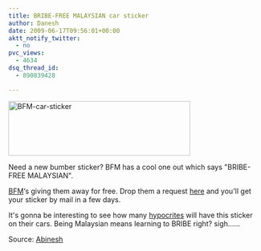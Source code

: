 ```yaml
---
title: BRIBE-FREE MALAYSIAN car sticker
author: Danesh
date: 2009-06-17T09:56:01+00:00
aktt_notify_twitter:
  - no
pvc_views:
  - 4634
dsq_thread_id:
  - 890839428

---
```

[<img loading="lazy" class="alignnone size-full wp-image-1519" title="BFM-car-sticker" src="/wp-content/uploads/2009/06/BFM-car-sticker.jpg" alt="BFM-car-sticker" width="362" height="109" />][1]

Need a new bumber sticker? BFM has a cool one out which says "BRIBE-FREE MALAYSIAN".

[BFM][2]&#8216;s giving them away for free. Drop them a request [here][3] and you'll get your sticker by mail in a few days.

It's gonna be interesting to see how many [hypocrites][4] will have this sticker on their cars. Being Malaysian means learning to BRIBE right? sigh......

Source: [Abinesh][5]

<div id="_mcePaste" style="overflow: hidden; position: absolute; left: -10000px; top: 0px; width: 1px; height: 1px;">
  <h1 id="query_h1" class="query_h1">
    hypocrite
  </h1>
</div>

 [1]: /wp-content/uploads/2009/06/BFM-car-sticker.jpg
 [2]: http://www.bfm.my/
 [3]: http://www.bfm.my/276.html
 [4]: http://dictionary.reference.com/browse/hypocrite
 [5]: http://www.abinesh.com/delirium/posts/a-car-sticker-all-malaysians-need/